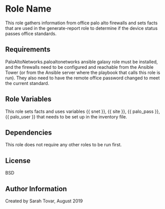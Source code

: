 Role Name
=========

This role gathers information from office palo alto firewalls and sets facts that are used in the generate-report role to determine if the device status passes office standards.

Requirements
------------
PaloAltoNetworks.paloaltonetworks ansible galaxy role must be installed, and the firewalls need to be configured and reachable from the Ansible Tower (or from the Ansible server where the playbook that calls this role is run). They also need to have the remote office password changed to meet the current standard.


Role Variables
--------------
This role sets facts and uses variables {{ snet }}, {{ site }}, {{ palo_pass }}, {{ palo_user }} that needs to be set up in the inventory file.

Dependencies
------------
This role does not require any other roles to be run first.


License
-------

BSD

Author Information
------------------

Created by Sarah Tovar, August 2019
